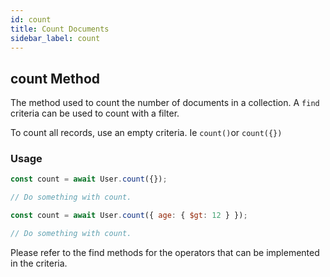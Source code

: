 ```yaml
---
id: count
title: Count Documents
sidebar_label: count
---
```


## count Method

The method used to count the number of documents in a collection. A `find` criteria can be used to count with a filter.

To count all records, use an empty criteria. Ie `count()`or `count({})`

### Usage

```js
const count = await User.count({});

// Do something with count.
```

```js
const count = await User.count({ age: { $gt: 12 } });

// Do something with count.
```

Please refer to the find methods for the operators that can be implemented in the criteria.
